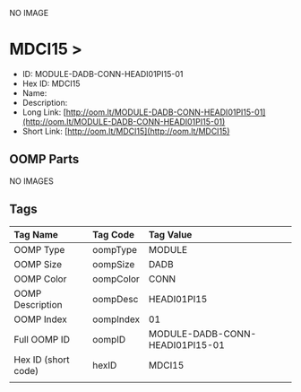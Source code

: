 


  
NO IMAGE  
# MDCI15 > 

- ID: MODULE-DADB-CONN-HEADI01PI15-01
- Hex ID: MDCI15
- Name: 
- Description: 
- Long Link: [http://oom.lt/MODULE-DADB-CONN-HEADI01PI15-01](http://oom.lt/MODULE-DADB-CONN-HEADI01PI15-01)
- Short Link: [http://oom.lt/MDCI15](http://oom.lt/MDCI15)

## OOMP Parts
  
NO IMAGES  
## Tags
  

|Tag Name|Tag Code|Tag Value|
| :--- | :--- | :--- |
|OOMP Type|oompType|MODULE|
|OOMP Size|oompSize|DADB|
|OOMP Color|oompColor|CONN|
|OOMP Description|oompDesc|HEADI01PI15|
|OOMP Index|oompIndex|01|
|Full OOMP ID|oompID|MODULE-DADB-CONN-HEADI01PI15-01|
|Hex ID (short code)|hexID|MDCI15|
||||
